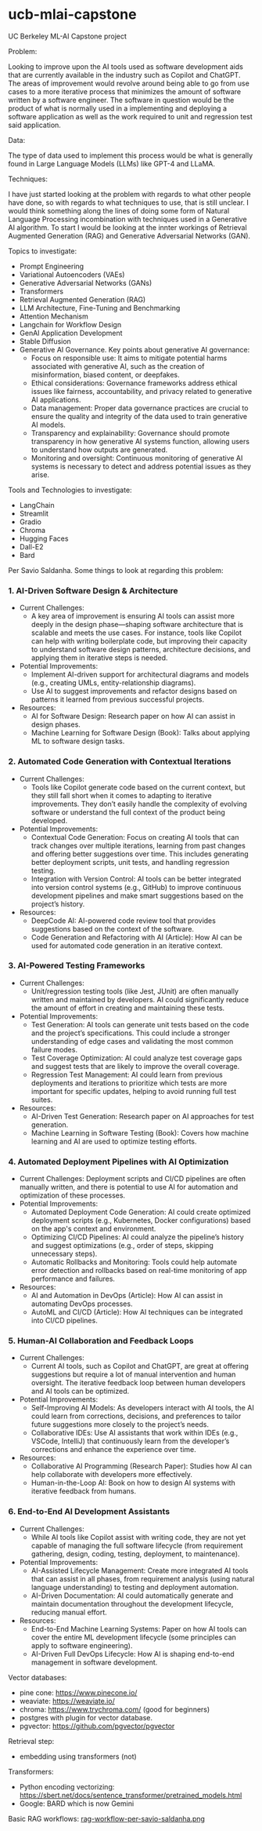 # ucb-mlai-capstone
UC Berkeley ML-AI Capstone project

Problem:

Looking to improve upon the AI tools used as software development aids that are currently available in the industry such as Copilot and ChatGPT.  The areas of improvement would revolve around being able to go from use cases to a more iterative process that minimizes the amount of software written by a software engineer.  The software in question would be the product of what is normally used in a implementing and deploying a software application as well as the work required to unit and regression test said application.

 

Data:

The type of data used to implement this process would be what is generally found in Large Language Models (LLMs) like GPT-4 and LLaMA.

 

Techniques:

I have just started looking at the problem with regards to what other people have done, so with regards to what techniques to use, that is still unclear.  I would think something along the lines of doing some form of Natural Language Processing incombination with techniques used in a Generative AI algorithm.  To start I would be looking at the innter workings of Retrieval Augmented Generation (RAG) and Generative Adversarial Networks (GAN).

Topics to investigate:
- Prompt Engineering
- Variational Autoencoders (VAEs)
- Generative Adversarial Networks (GANs)
- Transformers
- Retrieval Augmented Generation (RAG)
- LLM Architecture, Fine-Tuning and Benchmarking
- Attention Mechanism
- Langchain for Workflow Design
- GenAI Application Development
- Stable Diffusion
- Generative AI Governance.  Key points about generative AI governance:
  - Focus on responsible use: It aims to mitigate potential harms associated with generative AI, such as the creation of misinformation, biased content, or deepfakes.
  - Ethical considerations: Governance frameworks address ethical issues like fairness, accountability, and privacy related to generative AI applications.
  - Data management: Proper data governance practices are crucial to ensure the quality and integrity of the data used to train generative AI models.
  - Transparency and explainability: Governance should promote transparency in how generative AI systems function, allowing users to understand how outputs are generated.
  - Monitoring and oversight: Continuous monitoring of generative AI systems is necessary to detect and address potential issues as they arise. 

Tools and Technologies to investigate:
- LangChain
- Streamlit
- Gradio
- Chroma
- Hugging Faces
- Dall-E2
- Bard

Per Savio Saldanha.  Some things to look at regarding this problem:
### 1. AI-Driven Software Design & Architecture
- Current Challenges:
  - A key area of improvement is ensuring AI tools can assist more deeply in the design phase—shaping software architecture that is scalable and meets the use cases. For instance, tools like Copilot can help with writing boilerplate code, but improving their capacity to understand software design patterns, architecture decisions, and applying them in iterative steps is needed.
- Potential Improvements:
  - Implement AI-driven support for architectural diagrams and models (e.g., creating UMLs, entity-relationship diagrams).
  - Use AI to suggest improvements and refactor designs based on patterns it learned from previous successful projects.
- Resources:
  - AI for Software Design: Research paper on how AI can assist in design phases.
  - Machine Learning for Software Design (Book): Talks about applying ML to software design tasks.
### 2. Automated Code Generation with Contextual Iterations
- Current Challenges:
  - Tools like Copilot generate code based on the current context, but they still fall short when it comes to adapting to iterative improvements. They don’t easily handle the complexity of evolving software or understand the full context of the product being developed.
- Potential Improvements:
  - Contextual Code Generation: Focus on creating AI tools that can track changes over multiple iterations, learning from past changes and offering better suggestions over time. This includes generating better deployment scripts, unit tests, and handling regression testing.
  - Integration with Version Control: AI tools can be better integrated into version control systems (e.g., GitHub) to improve continuous development pipelines and make smart suggestions based on the project’s history.
- Resources:
  - DeepCode AI: AI-powered code review tool that provides suggestions based on the context of the software.
  - Code Generation and Refactoring with AI (Article): How AI can be used for automated code generation in an iterative context.
### 3. AI-Powered Testing Frameworks
- Current Challenges:
  - Unit/regression testing tools (like Jest, JUnit) are often manually written and maintained by developers. AI could significantly reduce the amount of effort in creating and maintaining these tests.
- Potential Improvements:
  - Test Generation: AI tools can generate unit tests based on the code and the project’s specifications. This could include a stronger understanding of edge cases and validating the most common failure modes.
  - Test Coverage Optimization: AI could analyze test coverage gaps and suggest tests that are likely to improve the overall coverage.
  - Regression Test Management: AI could learn from previous deployments and iterations to prioritize which tests are more important for specific updates, helping to avoid running full test suites.
- Resources:
  - AI-Driven Test Generation: Research paper on AI approaches for test generation.
  - Machine Learning in Software Testing (Book): Covers how machine learning and AI are used to optimize testing efforts.
### 4. Automated Deployment Pipelines with AI Optimization
- Current Challenges: Deployment scripts and CI/CD pipelines are often manually written, and there is potential to use AI for automation and optimization of these processes.
- Potential Improvements:
  - Automated Deployment Code Generation: AI could create optimized deployment scripts (e.g., Kubernetes, Docker configurations) based on the app's context and environment.
  - Optimizing CI/CD Pipelines: AI could analyze the pipeline’s history and suggest optimizations (e.g., order of steps, skipping unnecessary steps).
  - Automatic Rollbacks and Monitoring: Tools could help automate error detection and rollbacks based on real-time monitoring of app performance and failures.
- Resources:
  - AI and Automation in DevOps (Article): How AI can assist in automating DevOps processes.
  - AutoML and CI/CD (Article): How AI techniques can be integrated into CI/CD pipelines.
### 5. Human-AI Collaboration and Feedback Loops
- Current Challenges:
  - Current AI tools, such as Copilot and ChatGPT, are great at offering suggestions but require a lot of manual intervention and human oversight. The iterative feedback loop between human developers and AI tools can be optimized.
- Potential Improvements:
  - Self-Improving AI Models: As developers interact with AI tools, the AI could learn from corrections, decisions, and preferences to tailor future suggestions more closely to the project’s needs.
  - Collaborative IDEs: Use AI assistants that work within IDEs (e.g., VSCode, IntelliJ) that continuously learn from the developer’s corrections and enhance the experience over time.
- Resources:
  - Collaborative AI Programming (Research Paper): Studies how AI can help collaborate with developers more effectively.
  - Human-in-the-Loop AI: Book on how to design AI systems with iterative feedback from humans.
### 6. End-to-End AI Development Assistants
- Current Challenges:
  - While AI tools like Copilot assist with writing code, they are not yet capable of managing the full software lifecycle (from requirement gathering, design, coding, testing, deployment, to maintenance).
- Potential Improvements:
  - AI-Assisted Lifecycle Management: Create more integrated AI tools that can assist in all phases, from requirement analysis (using natural language understanding) to testing and deployment automation.
  - AI-Driven Documentation: AI could automatically generate and maintain documentation throughout the development lifecycle, reducing manual effort.
- Resources:
  - End-to-End Machine Learning Systems: Paper on how AI tools can cover the entire ML development lifecycle (some principles can apply to software engineering).
  - AI-Driven Full DevOps Lifecycle: How AI is shaping end-to-end management in software development.

Vector databases:
- pine cone: https://www.pinecone.io/
- weaviate: https://weaviate.io/
- chroma: https://www.trychroma.com/  (good for beginners)
- postgres with plugin for vector database.
- pgvector: https://github.com/pgvector/pgvector

Retrieval step:
- embedding using transformers (not)


Transformers:
- Python encoding vectorizing: https://sbert.net/docs/sentence_transformer/pretrained_models.html
- Google: BARD which is now Gemini

Basic RAG workflows: [rag-workflow-per-savio-saldanha.png](ucb-mlai-capstone/edit/main/images/rag-workflow-per-savio-saldanha.png)
